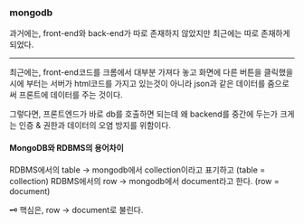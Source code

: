 ### mongodb

과거에는, front-end와 back-end가 따로 존재하지 않았지만 최근에는 따로 존재하게 되었다.

---

최근에는, front-end코드를 크롬에서 대부분 가져다 놓고 화면에 다른 버튼을 클릭했을시에 부터는 서버가 html코드를 가지고 있는것이 아니라 json과 같은 데이터를 줌으로써 프론트에 데이터를 주는 것이다.

그렇다면, 프론트엔드가 바로 db를 호출하면 되는데 왜 backend를 중간에 두는가 크게는
인증 & 권한과 데이터의 오염 방지를 위함이다.

#### MongoDB와 RDBMS의 용어차이

RDBMS에서의 table -> mongodb에서 collection이라고 표기하고 (table = collection)
RDBMS에서의 row -> mongodb에서 document라고 한다. (row = document)

🗝 핵심은, row -> document로 불린다.
